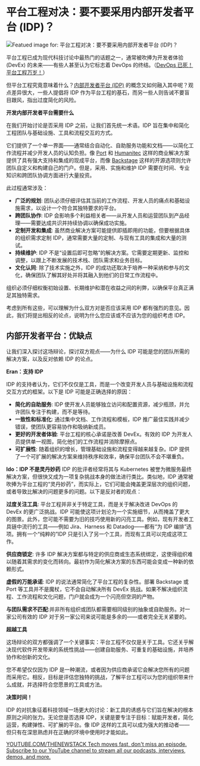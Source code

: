 # 平台工程对决：要不要采用内部开发者平台 (IDP)？

![Featued image for: 平台工程对决：要不要采用内部开发者平台 (IDP)？](https://cdn.thenewstack.io/media/2025/01/2a3e64d9-platform-engineering-faceoff-1024x576.jpg)

平台工程已成为现代科技讨论中最热门的话题之一，通常被吹捧为开发者体验 (DevEx) 的未来——有些人甚至认为它标志着 DevOps 的终结。（[DevOps 已死！平台工程万岁！](https://thenewstack.io/devops-is-dead-embrace-platform-engineering)）

但平台工程究竟意味着什么？[内部开发者平台 (IDP)](https://thenewstack.io/platform-engineering/) 的概念又如何融入其中呢？观点差异很大，一些人提倡将 IDP 作为平台工程的基石，而另一些人则告诫不要盲目跟风，指出过度简化的风险。

**开发内部开发者平台需要什么**

在我们开始讨论是否采用 IDP 之前，让我们首先统一术语。IDP 旨在集中和简化工程团队与基础设施、工具和流程交互的方式。

它们提供了一个单一界面——通常结合自动化、自助服务功能和文档——以简化工作流程并减少开发人员的认知负担。像 [Port](https://www.getport.io/?utm_content=inline+mention) 和 [Humanitec](https://humanitec.com/?utm_content=inline+mention) 这样的商业解决方案提供了具有强大支持和集成的现成平台，而像 [Backstage](https://thenewstack.io/spotifys-backstage-a-strategic-guide/) 这样的开源选项则允许团队自定义和构建自己的门户。但是，采用、实施和维护 IDP 需要在时间、专业知识和跨团队协调方面进行大量投资。

此过程通常涉及：

* **广泛的规划**: 团队必须仔细评估其当前的工作流程、开发人员的痛点和基础设施需求，以设计一个符合其独特要求的平台。
* **跨团队协作**: IDP 会影响多个利益相关者——从开发人员和运营团队到产品经理——需要达成共识并持续协调以确保成功实施。
* **定制开发和集成**: 虽然商业解决方案可能提供即插即用的功能，但要根据具体的组织需求定制 IDP，通常需要大量的定制、与现有工具的集成和大量的测试。
* **持续维护**: IDP 不是“设置后即可忽略”的解决方案。它需要定期更新、监控和调整，以跟上不断发展的技术栈、团队需求和业务目标。
* **文化认同**: 除了技术实施之外，IDP 的成功还取决于培养一种采纳和参与的文化，确保团队了解其好处并将其融入到他们的日常工作流程中。

组织必须仔细权衡初始设置、长期维护和潜在收益之间的利弊，以确保平台真正满足其独特需求。

考虑到所有这些，可以理解为什么双方对是否应该采用 IDP 都有强烈的意见。因此，我们将提出相反的论点，说明为什么您应该或不应该为您的组织考虑 IDP。

## 内部开发者平台：优缺点

让我们深入探讨这场辩论，探讨双方观点——为什么 IDP 可能是您的团队所需的解决方案，以及反对依赖 IDP 的论点。

**Eran：支持 IDP**

IDP 的支持者认为，它们不仅仅是工具，而是一个改变开发人员与基础设施和流程交互方式的框架。以下是 IDP 可能是正确选择的原因：

* **简化的自助服务**: IDP 使开发人员能够独立访问和配置资源，减少瓶颈，并允许团队专注于构建，而不是等待。
* **一致性和标准化**: 通过集中文档、工作流程和模板，IDP 推广最佳实践并减少错误，使团队更容易协作和吸纳新成员。
* **更好的开发者体验**: 平台工程的核心承诺是改善 DevEx。有效的 IDP 为开发人员提供单一视图，简化他们的工作流程并消除摩擦点。
* **可扩展性**: 随着组织的增长，管理基础设施和流程变得越来越复杂。IDP 提供了一个可扩展的解决方案来维持秩序和效率，确保平台团队不会不堪重负。

**Ido：IDP 不是灵丹妙药**
IDP 的批评者经常将其与 Kubernetes 被誉为微服务最终解决方案，但很快又成为一项复杂挑战本身的做法进行类比。类似地，IDP 通常被吹捧为平台工程的“灵丹妙药”，而实际上，它们可能会掩盖更深层次的组织问题，或者导致比解决的问题更多的问题。以下是反对者的观点：

**过度关注工具**: 平台工程并非关于特定工具，而是关于解决改进 DevOps 的 DevEx 的更广泛挑战。IDP 可能使这项计划沦为一个实施细节，从而掩盖了更大的图景。此外，您可能不需要为旧的技巧使用新的闪亮工具。例如，现有开发者工具链中流行的工具——例如 Jira、Harness 和 Datadog——都有“为 IDP 编排”选项。拥有一个“纯粹的”IDP 只是引入了另一个工具，而现有工具可以完成这项工作。

**供应商锁定**: 许多 IDP 解决方案都与特定的供应商或生态系统绑定，这使得组织难以随着其需求的变化而转向。最初作为简化解决方案的东西可能会变成一种新的依赖形式。

**虚假的万能承诺**: IDP 的说法通常简化了平台工程的复杂性。部署 Backstage 或 Port 等工具并不是魔杖，它不会自动解决所有 DevEx 挑战。如果不解决组织流程、工作流程和文化问题，门户就会成为一个闪亮但空洞的产物。

**与团队需求不匹配**:并非所有组织或团队都需要相同级别的抽象或自助服务。对一家公司有效的 IDP 对于另一家公司来说可能是多余的——或者完全无关紧要的。

**超越工具**

这场辩论的双方都强调了一个关键事实：平台工程不仅仅是关于工具。它还关乎解决现代软件开发带来的系统性挑战——创建自助服务、可重复的基础设施，并培养协作和创新的文化。

您不希望仅仅因为 IDP 是一种潮流，或者因为供应商承诺它会解决您所有的问题而采用它。相反，目标是评估您独特的挑战，了解平台工程可以为您的组织带来什么成就，并选择符合您愿景的工具或方法。

**决策时间！**

IDP 的对抗象征着科技领域一场更大的讨论：新工具的诱惑与它们旨在解决的根本原则之间的张力。无论您是否选择 IDP，关键是要专注于目标：赋能开发者，简化运营，构建弹性、可扩展的平台。像 IDP 这样的工具可以成为强大的推动者——但只有在深思熟虑并在正确的环境中使用时才能如此。

[YOUTUBE.COM/THENEWSTACK Tech moves fast, don't miss an episode. Subscribe to our YouTube channel to stream all our podcasts, interviews, demos, and more.](https://youtube.com/thenewstack?sub_confirmation=1)